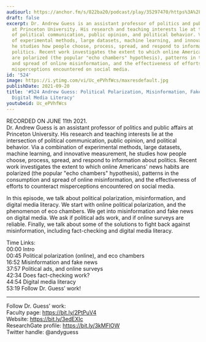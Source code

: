 ```yaml
---
audiourl: https://anchor.fm/s/822ba20/podcast/play/35297470/https%3A%2F%2Fd3ctxlq1ktw2nl.cloudfront.net%2Fstaging%2F2021-5-11%2F47062a31-4a5c-b968-f0aa-430f7e419abb.m4a
draft: false
excerpt: Dr. Andrew Guess is an assistant professor of politics and public affairs
  at Princeton University. His research and teaching interests lie at the intersection
  of political communication, public opinion, and political behavior. Via a combination
  of experimental methods, large datasets, machine learning, and innovative measurement,
  he studies how people choose, process, spread, and respond to information about
  politics. Recent work investigates the extent to which online Americans' news habits
  are polarized (the popular "echo chambers" hypothesis), patterns in the consumption
  and spread of online misinformation, and the effectiveness of efforts to counteract
  misperceptions encountered on social media.
id: '524'
image: https://i.ytimg.com/vi/Uc_ePVhfWcs/maxresdefault.jpg
publishDate: 2021-09-20
title: '#524 Andrew Guess: Political Polarization, Misinformation, Fake News, and
  Digital Media Literacy'
youtubeid: Uc_ePVhfWcs
---
```

<div class="timelinks">

RECORDED ON JUNE 11th 2021.  
Dr. Andrew Guess is an assistant professor of politics and public affairs at Princeton University. His research and teaching interests lie at the intersection of political communication, public opinion, and political behavior. Via a combination of experimental methods, large datasets, machine learning, and innovative measurement, he studies how people choose, process, spread, and respond to information about politics. Recent work investigates the extent to which online Americans' news habits are polarized (the popular "echo chambers" hypothesis), patterns in the consumption and spread of online misinformation, and the effectiveness of efforts to counteract misperceptions encountered on social media.

In this episode, we talk about political polarization, misinformation, and digital media literacy. We start with online political polarization, and the phenomenon of eco chambers. We get into misinformation and fake news on digital media. We ask if political ads work, and if online surveys are reliable. Finally, we talk about some of the solutions to fight back against misinformation, including fact-checking and digital media literacy. 

Time Links:  
<time>00:00</time> Intro  
<time>00:45</time> Political polarization (online), and eco chambers  
<time>16:52</time> Misinformation and fake news  
<time>37:57</time> Political ads, and online surveys  
<time>42:34</time> Does fact-checking work?  
<time>44:54</time> Digital media literacy  
<time>53:19</time> Follow Dr. Guess’ work!

---

Follow Dr. Guess’ work:  
Faculty page: https://bit.ly/2PtPuV4  
Website: https://bit.ly/3edEXIc  
ResearchGate profile: https://bit.ly/3kMFlOW  
Twitter handle: @andyguess
</div>

